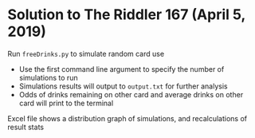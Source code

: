 # Solution to The Riddler 167 (April 5, 2019)

Run `freeDrinks.py` to simulate random card use

- Use the first command line argument to specify the number of simulations to run
- Simulations results will output to `output.txt` for further analysis
- Odds of drinks remaining on other card and average drinks on other card will print to the terminal

Excel file shows a distribution graph of simulations, and recalculations of result stats